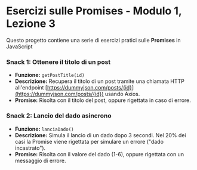 # Esercizi sulle Promises - Modulo 1, Lezione 3

Questo progetto contiene una serie di esercizi pratici sulle **Promises** in JavaScript

### Snack 1: Ottenere il titolo di un post

- **Funzione:** `getPostTitle(id)`
- **Descrizione:** Recupera il titolo di un post tramite una chiamata HTTP all'endpoint [https://dummyjson.com/posts/{id}](https://dummyjson.com/posts/{id}) usando Axios.
- **Promise:** Risolta con il titolo del post, oppure rigettata in caso di errore.

### Snack 2: Lancio del dado asincrono

- **Funzione:** `lanciaDado()`
- **Descrizione:** Simula il lancio di un dado dopo 3 secondi. Nel 20% dei casi la Promise viene rigettata per simulare un errore ("dado incastrato").
- **Promise:** Risolta con il valore del dado (1-6), oppure rigettata con un messaggio di errore.


